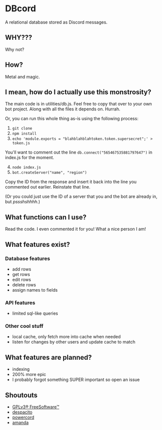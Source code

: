# DBcord

A relational database stored as Discord messages.

## WHY???

Why not?

## How?

Metal and magic.

## I mean, how do I actually use this monstrosity?

The main code is in utilities/db.js. Feel free to copy that over to your own bot project. Along with all the files it depends on. Hurrah.

Or, you can run this whole thing as-is using the following process:

1. `git clone`
2. `npm install`
3. `echo 'module.exports = "blahblahblahtoken.token.supersecret";' > token.js`

You'll want to comment out the line `db.connect("565467535881797647")` in index.js for the moment.

4. `node index.js`
5. `bot.createServer("name", "region")`

Copy the ID from the response and insert it back into the line you commented out earlier. Reinstate that line.

(Or you could just use the ID of a server that you and the bot are already in, but *pssshshhhh.*)

## What functions can I use?

Read the code. I even commented it for you! What a nice person I am!

## What features exist?

### Database features

- add rows
- get rows
- edit rows
- delete rows
- assign names to fields

### API features

- limited sql-like queries

### Other cool stuff

- local cache, only fetch more into cache when needed
- listen for changes by other users and update cache to match

## What features are planned?

- indexing
- 200% more epic
- I probably forgot something SUPER important so open an issue

## Shoutouts

- [GPLv3® FreeSoftware™](https://en.wikipedia.org/wiki/Freeware)
- [despacito](https://youtu.be/dQw4w9WgXcQ)
- [powercord](https://powercord.dev/)
- [amanda](https://discord-bots.ga/amanda)